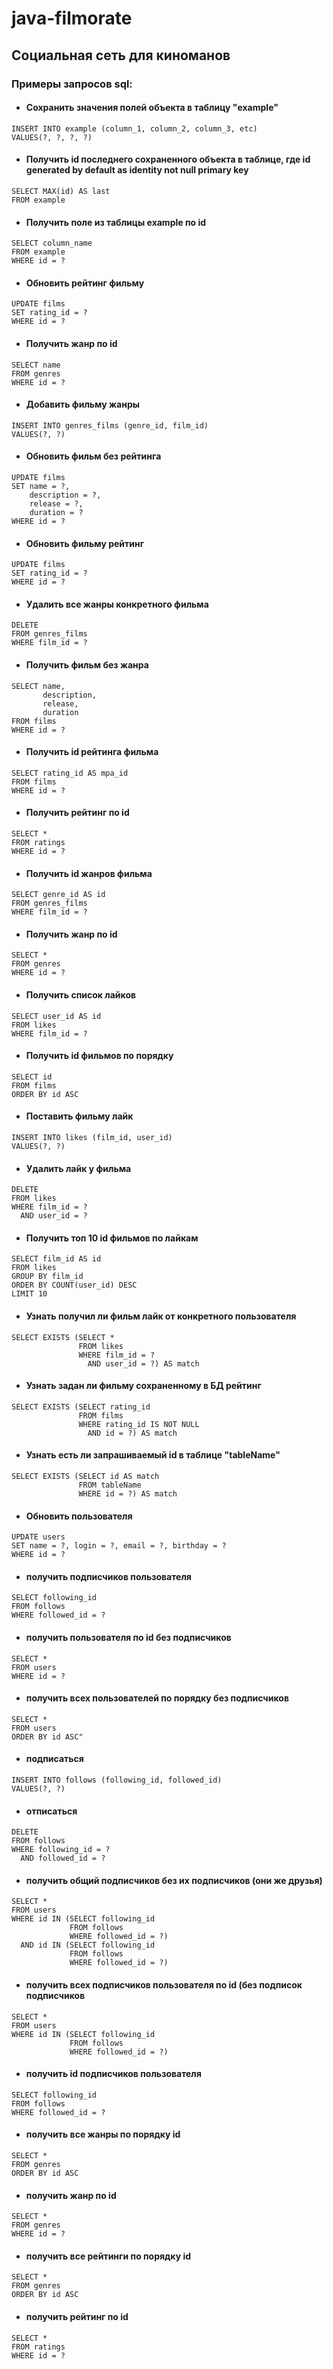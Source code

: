 # java-filmorate 
## Cоциальная сеть для киноманов
### Примеры запросов sql:
* ####  Сохранить значения полей объекта в таблицу "example"
```postgres-sql
INSERT INTO example (column_1, column_2, column_3, etc) 
VALUES(?, ?, ?, ?)
````
* ####  Получить id последнего сохраненного объекта в таблице, где id generated by default as identity not null primary key
```postgres-sql
SELECT MAX(id) AS last 
FROM example
````
* ####  Получить поле из таблицы example по id
```postgres-sql
SELECT column_name
FROM example
WHERE id = ?
````
* ####  Обновить рейтинг фильму
```postgres-sql
UPDATE films 
SET rating_id = ?
WHERE id = ?
````
* ####  Получить жанр по id
```postgres-sql
SELECT name 
FROM genres 
WHERE id = ?
````
* ####  Добавить фильму жанры
```postgres-sql
INSERT INTO genres_films (genre_id, film_id)
VALUES(?, ?)
````
* ####  Обновить фильм без рейтинга
```postgres-sql
UPDATE films 
SET name = ?,
    description = ?,
    release = ?,
    duration = ? 
WHERE id = ?
````
* ####  Обновить фильму рейтинг
```postgres-sql
UPDATE films 
SET rating_id = ?
WHERE id = ?
````
* ####  Удалить все жанры конкретного фильма
```postgres-sql
DELETE 
FROM genres_films
WHERE film_id = ?
````
* ####  Получить фильм без жанра
```postgres-sql
SELECT name,
       description,
       release,
       duration 
FROM films 
WHERE id = ?
````
* ####  Получить id рейтинга фильма
```postgres-sql
SELECT rating_id AS mpa_id
FROM films
WHERE id = ?
````
* ####  Получить рейтинг по id
```postgres-sql
SELECT * 
FROM ratings
WHERE id = ?
````
* ####  Получить id жанров фильма
```postgres-sql
SELECT genre_id AS id
FROM genres_films 
WHERE film_id = ?
````
* ####  Получить жанр по id
```postgres-sql
SELECT * 
FROM genres
WHERE id = ?
````
* ####  Получить список лайков
```postgres-sql
SELECT user_id AS id 
FROM likes 
WHERE film_id = ?
````
* ####  Получить id фильмов по порядку
```postgres-sql
SELECT id 
FROM films 
ORDER BY id ASC
````
* ####  Поставить фильму лайк
```postgres-sql
INSERT INTO likes (film_id, user_id)
VALUES(?, ?)
````
* ####  Удалить лайк у фильма
```postgres-sql
DELETE 
FROM likes 
WHERE film_id = ? 
  AND user_id = ?
````
* ####  Получить топ 10 id фильмов по лайкам
```postgres-sql
SELECT film_id AS id 
FROM likes
GROUP BY film_id
ORDER BY COUNT(user_id) DESC
LIMIT 10
````
* ####  Узнать получил ли фильм лайк от конкретного пользователя
```postgres-sql
SELECT EXISTS (SELECT * 
               FROM likes
               WHERE film_id = ? 
                 AND user_id = ?) AS match
````
* ####  Узнать задан ли фильму сохраненному в БД рейтинг
```postgres-sql
SELECT EXISTS (SELECT rating_id
               FROM films
               WHERE rating_id IS NOT NULL 
                 AND id = ?) AS match
````
* ####  Узнать есть ли запрашиваемый id в таблице "tableName"
```postgres-sql
SELECT EXISTS (SELECT id AS match 
               FROM tableName
               WHERE id = ?) AS match
````
* ####  Обновить пользователя
```postgres-sql
UPDATE users 
SET name = ?, login = ?, email = ?, birthday = ?
WHERE id = ?
````
* ####  получить подписчиков пользователя
```postgres-sql
SELECT following_id 
FROM follows 
WHERE followed_id = ?
````
* ####  получить пользователя по id без подписчиков
```postgres-sql
SELECT * 
FROM users 
WHERE id = ?
````
* ####  получить всех пользователей по порядку без подписчиков
```postgres-sql
SELECT * 
FROM users 
ORDER BY id ASC"
````
* ####  подписаться
```postgres-sql
INSERT INTO follows (following_id, followed_id) 
VALUES(?, ?)
````
* ####  отписаться
```postgres-sql
DELETE 
FROM follows 
WHERE following_id = ? 
  AND followed_id = ?
````
* ####  получить общий подписчиков без их подписчиков (они же друзья)
```postgres-sql
SELECT * 
FROM users 
WHERE id IN (SELECT following_id 
             FROM follows 
             WHERE followed_id = ?)
  AND id IN (SELECT following_id 
             FROM follows 
             WHERE followed_id = ?)
````
* ####  получить всех подписчиков пользователя по id (без подписок подписчиков
```postgres-sql
SELECT * 
FROM users 
WHERE id IN (SELECT following_id
             FROM follows
             WHERE followed_id = ?)
````
* ####  получить id подписчиков пользователя
```postgres-sql
SELECT following_id 
FROM follows 
WHERE followed_id = ?
````
* ####  получить все жанры по порядку id
```postgres-sql
SELECT * 
FROM genres 
ORDER BY id ASC
````
* ####  получить жанр по id
```postgres-sql
SELECT * 
FROM genres 
WHERE id = ?
````
* ####  получить все рейтинги по порядку id
```postgres-sql
SELECT * 
FROM genres 
ORDER BY id ASC
````
* ####  получить рейтинг по id
```postgres-sql
SELECT * 
FROM ratings
WHERE id = ?
````
